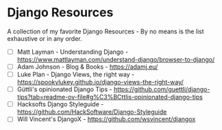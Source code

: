# Django Resources
A collection of my favorite Django Resources - By no means is the list exhaustive or in any order.

- [ ] Matt Layman - Understanding Django - https://www.mattlayman.com/understand-django/browser-to-django/
- [ ] Adam Johnson - Blog & Books - https://adamj.eu/
- [ ] Luke Plan - Django Views, the right way - https://spookylukey.github.io/django-views-the-right-way/
- [ ] Güttli's opinionated Django Tips - https://github.com/guettli/django-tips?tab=readme-ov-file#g%C3%BCttlis-opinionated-django-tips
- [ ] Hacksofts Django Styleguide - https://github.com/HackSoftware/Django-Styleguide
- [ ] Will Vincent's DjangoX - https://github.com/wsvincent/djangox
